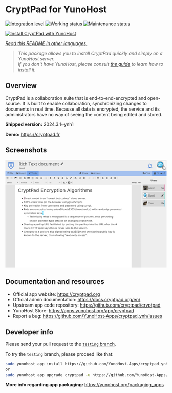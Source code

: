<!--
N.B.: This README was automatically generated by <https://github.com/YunoHost/apps/tree/master/tools/readme_generator>
It shall NOT be edited by hand.
-->

# CryptPad for YunoHost

[![Integration level](https://dash.yunohost.org/integration/cryptpad.svg)](https://dash.yunohost.org/appci/app/cryptpad) ![Working status](https://ci-apps.yunohost.org/ci/badges/cryptpad.status.svg) ![Maintenance status](https://ci-apps.yunohost.org/ci/badges/cryptpad.maintain.svg)

[![Install CryptPad with YunoHost](https://install-app.yunohost.org/install-with-yunohost.svg)](https://install-app.yunohost.org/?app=cryptpad)

*[Read this README in other languages.](./ALL_README.md)*

> *This package allows you to install CryptPad quickly and simply on a YunoHost server.*  
> *If you don't have YunoHost, please consult [the guide](https://yunohost.org/install) to learn how to install it.*

## Overview

CryptPad is a collaboration suite that is end-to-end-encrypted and open-source. It is built to enable collaboration, synchronizing changes to documents in real time. Because all data is encrypted, the service and its administrators have no way of seeing the content being edited and stored.

**Shipped version:** 2024.3.1~ynh1

**Demo:** <https://cryptpad.fr>

## Screenshots

![Screenshot of CryptPad](./doc/screenshots/screenshot.png)

## Documentation and resources

- Official app website: <https://cryptpad.org>
- Official admin documentation: <https://docs.cryptpad.org/en/>
- Upstream app code repository: <https://github.com/cryptpad/cryptpad>
- YunoHost Store: <https://apps.yunohost.org/app/cryptpad>
- Report a bug: <https://github.com/YunoHost-Apps/cryptpad_ynh/issues>

## Developer info

Please send your pull request to the [`testing` branch](https://github.com/YunoHost-Apps/cryptpad_ynh/tree/testing).

To try the `testing` branch, please proceed like that:

```bash
sudo yunohost app install https://github.com/YunoHost-Apps/cryptpad_ynh/tree/testing --debug
or
sudo yunohost app upgrade cryptpad -u https://github.com/YunoHost-Apps/cryptpad_ynh/tree/testing --debug
```

**More info regarding app packaging:** <https://yunohost.org/packaging_apps>
